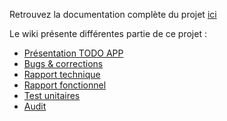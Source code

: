 Retrouvez la documentation complète du projet [ici](https://github.com/Hucoding/correction-de-bugs/wiki)

Le wiki présente différentes partie de ce projet :
- [Présentation TODO APP](https://github.com/Hucoding/correction-de-bugs/wiki/Pr%C3%A9sentation-TODO-APP)
- [Bugs & corrections](https://github.com/Hucoding/correction-de-bugs/wiki/Bugs-&-corrections)
- [Rapport technique](https://github.com/Hucoding/correction-de-bugs/wiki/Rapport-technique)
- [Rapport fonctionnel](https://github.com/Hucoding/correction-de-bugs/wiki/Rapport-fonctionnel)
- [Test unitaires](https://github.com/Hucoding/correction-de-bugs/wiki/Test-unitaires)
- [Audit](https://github.com/Hucoding/correction-de-bugs/wiki/Audit)